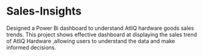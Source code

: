 # Sales-Insights
Designed a Power Bi dashboard to understand AtliQ hardware goods sales trends. This project shows effective dashboard at displaying the sales trend of AtliQ Hardware ,allowing users to understand the data and make informed decisions.
